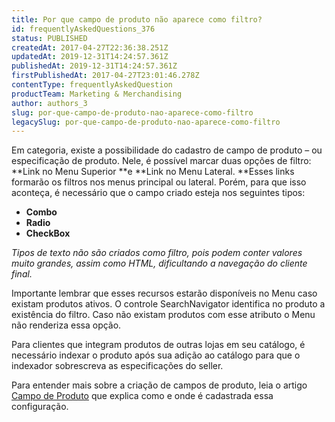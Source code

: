 ```yaml
---
title: Por que campo de produto não aparece como filtro?
id: frequentlyAskedQuestions_376
status: PUBLISHED
createdAt: 2017-04-27T22:36:38.251Z
updatedAt: 2019-12-31T14:24:57.361Z
publishedAt: 2019-12-31T14:24:57.361Z
firstPublishedAt: 2017-04-27T23:01:46.278Z
contentType: frequentlyAskedQuestion
productTeam: Marketing & Merchandising
author: authors_3
slug: por-que-campo-de-produto-nao-aparece-como-filtro
legacySlug: por-que-campo-de-produto-nao-aparece-como-filtro
---
```


Em categoria, existe a possibilidade do cadastro de campo de produto &#8211; ou especificação de produto. Nele, é possível marcar duas opções de filtro: **Link no Menu Superior **e **Link no Menu Lateral. **Esses links formarão os filtros nos menus principal ou lateral. Porém, para que isso  aconteça, é necessário que o campo criado esteja nos seguintes tipos:

- **Combo**
- **Radio**
- **CheckBox**

_Tipos de texto não são criados como filtro, pois podem conter valores muito grandes, assim como HTML, dificultando a navegação do cliente final._

Importante lembrar que esses recursos estarão disponíveis no Menu caso existam produtos ativos. O controle SearchNavigator identifica no produto a existência do filtro. Caso não existam produtos com esse atributo o Menu não renderiza essa opção.

Para clientes que integram produtos de outras lojas em seu catálogo, é necessário indexar o produto após sua adição ao catálogo para que o indexador sobrescreva as especificações do seller.

Para entender mais sobre a criação de campos de produto, leia o artigo [Campo de Produto](/pt/tutorial/criando-um-campo-de-produto "Campo de Produto") que explica como e onde é cadastrada essa configuração.
